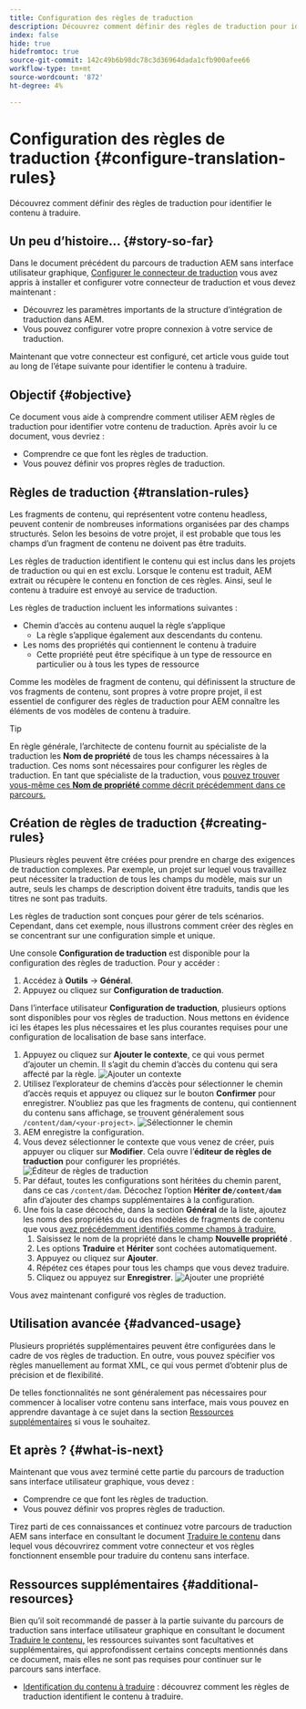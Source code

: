 ```yaml
---
title: Configuration des règles de traduction
description: Découvrez comment définir des règles de traduction pour identifier le contenu à traduire.
index: false
hide: true
hidefromtoc: true
source-git-commit: 142c49b6b98dc78c3d36964dada1cfb900afee66
workflow-type: tm+mt
source-wordcount: '872'
ht-degree: 4%

---
```


# Configuration des règles de traduction {#configure-translation-rules}

Découvrez comment définir des règles de traduction pour identifier le contenu à traduire.

## Un peu d’histoire...  {#story-so-far}

Dans le document précédent du parcours de traduction AEM sans interface utilisateur graphique, [Configurer le connecteur de traduction](configure-connector.md) vous avez appris à installer et configurer votre connecteur de traduction et vous devez maintenant :

* Découvrez les paramètres importants de la structure d’intégration de traduction dans AEM.
* Vous pouvez configurer votre propre connexion à votre service de traduction.

Maintenant que votre connecteur est configuré, cet article vous guide tout au long de l’étape suivante pour identifier le contenu à traduire.

## Objectif {#objective}

Ce document vous aide à comprendre comment utiliser AEM règles de traduction pour identifier votre contenu de traduction. Après avoir lu ce document, vous devriez :

* Comprendre ce que font les règles de traduction.
* Vous pouvez définir vos propres règles de traduction.

## Règles de traduction {#translation-rules}

Les fragments de contenu, qui représentent votre contenu headless, peuvent contenir de nombreuses informations organisées par des champs structurés. Selon les besoins de votre projet, il est probable que tous les champs d’un fragment de contenu ne doivent pas être traduits.

Les règles de traduction identifient le contenu qui est inclus dans les projets de traduction ou qui en est exclu. Lorsque le contenu est traduit, AEM extrait ou récupère le contenu en fonction de ces règles. Ainsi, seul le contenu à traduire est envoyé au service de traduction.

Les règles de traduction incluent les informations suivantes :

* Chemin d’accès au contenu auquel la règle s’applique
   * La règle s’applique également aux descendants du contenu.
* Les noms des propriétés qui contiennent le contenu à traduire
   * Cette propriété peut être spécifique à un type de ressource en particulier ou à tous les types de ressource

Comme les modèles de fragment de contenu, qui définissent la structure de vos fragments de contenu, sont propres à votre propre projet, il est essentiel de configurer des règles de traduction pour AEM connaître les éléments de vos modèles de contenu à traduire.

>[!TIP]
>
>En règle générale, l’architecte de contenu fournit au spécialiste de la traduction les **Nom de propriété** de tous les champs nécessaires à la traduction. Ces noms sont nécessaires pour configurer les règles de traduction. En tant que spécialiste de la traduction, vous [pouvez trouver vous-même ces **Nom de propriété** comme décrit précédemment dans ce parcours.](getting-started.md#content-modlels)

## Création de règles de traduction {#creating-rules}

Plusieurs règles peuvent être créées pour prendre en charge des exigences de traduction complexes. Par exemple, un projet sur lequel vous travaillez peut nécessiter la traduction de tous les champs du modèle, mais sur un autre, seuls les champs de description doivent être traduits, tandis que les titres ne sont pas traduits.

Les règles de traduction sont conçues pour gérer de tels scénarios. Cependant, dans cet exemple, nous illustrons comment créer des règles en se concentrant sur une configuration simple et unique.

Une console **Configuration de traduction** est disponible pour la configuration des règles de traduction. Pour y accéder :

1. Accédez à **Outils** -> **Général**.
1. Appuyez ou cliquez sur **Configuration de traduction**.

Dans l’interface utilisateur **Configuration de traduction**, plusieurs options sont disponibles pour vos règles de traduction. Nous mettons en évidence ici les étapes les plus nécessaires et les plus courantes requises pour une configuration de localisation de base sans interface.

1. Appuyez ou cliquez sur **Ajouter le contexte**, ce qui vous permet d’ajouter un chemin. Il s’agit du chemin d’accès du contenu qui sera affecté par la règle.
   ![Ajouter un contexte](assets/add-translation-context.png)
1. Utilisez l’explorateur de chemins d’accès pour sélectionner le chemin d’accès requis et appuyez ou cliquez sur le bouton **Confirmer** pour enregistrer. N’oubliez pas que les fragments de contenu, qui contiennent du contenu sans affichage, se trouvent généralement sous `/content/dam/<your-project>`.
   ![Sélectionner le chemin](assets/select-context.png)
1. AEM enregistre la configuration.
1. Vous devez sélectionner le contexte que vous venez de créer, puis appuyer ou cliquer sur **Modifier**. Cela ouvre l’**éditeur de règles de traduction** pour configurer les propriétés.
   ![Éditeur de règles de traduction](assets/translation-rules-editor.png)
1. Par défaut, toutes les configurations sont héritées du chemin parent, dans ce cas `/content/dam`. Décochez l’option **Hériter de`/content/dam`** afin d’ajouter des champs supplémentaires à la configuration.
1. Une fois la case décochée, dans la section **Général** de la liste, ajoutez les noms des propriétés du ou des modèles de fragments de contenu que vous [avez précédemment identifiés comme champs à traduire.](getting-started.md#content-models)
   1. Saisissez le nom de la propriété dans le champ **Nouvelle propriété** .
   1. Les options **Traduire** et **Hériter** sont cochées automatiquement.
   1. Appuyez ou cliquez sur **Ajouter**.
   1. Répétez ces étapes pour tous les champs que vous devez traduire.
   1. Cliquez ou appuyez sur **Enregistrer**.
      ![Ajouter une propriété](assets/add-property.png)

Vous avez maintenant configuré vos règles de traduction.

## Utilisation avancée {#advanced-usage}

Plusieurs propriétés supplémentaires peuvent être configurées dans le cadre de vos règles de traduction. En outre, vous pouvez spécifier vos règles manuellement au format XML, ce qui vous permet d’obtenir plus de précision et de flexibilité.

De telles fonctionnalités ne sont généralement pas nécessaires pour commencer à localiser votre contenu sans interface, mais vous pouvez en apprendre davantage à ce sujet dans la section [Ressources supplémentaires](#additional-resources) si vous le souhaitez.

## Et après ? {#what-is-next}

Maintenant que vous avez terminé cette partie du parcours de traduction sans interface utilisateur graphique, vous devez :

* Comprendre ce que font les règles de traduction.
* Vous pouvez définir vos propres règles de traduction.

Tirez parti de ces connaissances et continuez votre parcours de traduction AEM sans interface en consultant le document [Traduire le contenu](translate-content.md) dans lequel vous découvrirez comment votre connecteur et vos règles fonctionnent ensemble pour traduire du contenu sans interface.

## Ressources supplémentaires {#additional-resources}

Bien qu’il soit recommandé de passer à la partie suivante du parcours de traduction sans interface utilisateur graphique en consultant le document [Traduire le contenu,](translate-content.md) les ressources suivantes sont facultatives et supplémentaires, qui approfondissent certains concepts mentionnés dans ce document, mais elles ne sont pas requises pour continuer sur le parcours sans interface.

* [Identification du contenu à traduire](/help/sites-cloud/administering/translation/rules.md)  : découvrez comment les règles de traduction identifient le contenu à traduire.
